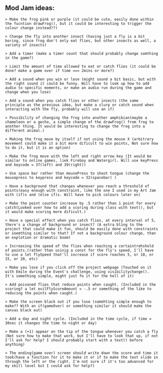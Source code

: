 ## Mod Jam ideas: 

    > Make the frog pink or purple (it could be cute, easily done within the fucntion drawFrog(), but it could be interesting to trigger the colour change instead??)

    > Change the fly into another insect (having just a fly is a bit boring, since frog don't only eat flies, but other insects as well, a variety of insects)

    > Add a timer (make a timer count that should probably change somthing in the game?)

    > Limit the amount of time allowed to eat or catch flies (it could be done? make a game over if time === 2mins or more?)

    > Add a sound when you win or lose (might sound a bit basic, but with the right sound it could be funny. Will have to look up how to add audio to specific moments, or make an audio run during the game and change when you lose)

    > Add a sound when you catch flies or other insects (the same principle as the previous idea, but make a slurp or catch sound when interacting with the fly, probably will use an if)

    > Possibility of changing the frog into another amphibian(maybe a chameleon or a gecho, a simple change of the drawFrog() from frog to another thing. It would be interesting to change the frog into a different animal.)

    > Making the frog move by itself if not using the mouse X (arbitrary movement could make it a bit more dificult to win points, Not sure how to do it, but it is an option)

    > Make the frog move with the left and right arrow key (It would be similar to online games, liek Fireboy and Watergirl. Will use keyPress and keycode = 37(left) and 39(right))

    > Use space bar rather than mousePress to shoot tongue (change the mousepress to keypress and keycode = 32(spacebar) )

    > Have a background that changes whenever you reach a threshold of points(easy enough with constraint, like the one I used in my Art Jam with (if)s and (else if)s. Will have to pick colours later on)

    > Make the point counter increase by .5 rather than 1 point for every catch(Looked over how to add a scoring during class with text(), but it would make scoring more dificult.)

    > Have a special effect when you catch flies, at every interval of 5, there's a change of background or insect? (A extra bling to the project that could make it fun, should be easily done with constraints or soemthing similar to that? If not a background colour change, than an explotion or dramatic boom)

    > Increasing the speed of the flies when reaching a certaintrehshold of points.(rather than usinig a const for the fly's speed, I'll have to use a let flySpeed that'll increase if score reaches 5, or 10, or 15, or 20, etc)

    > Make you lose if you click off the project webpage (Touched on it with Emile during the Event's challenge, using visibilitychange(). It's something simple, might just fo it for the hell of it)

    > Add poisoned flies that reduce points when caught. (Included in the scoring? a let evilFlyScoreAmount = -.5 or something of the like to reducing the points when caught.)

    > Make the screen black out if you lose (somehting simple enough to make?? With an if(gameOver) or something similar it should make the canvas black out)

    > Add a day and night cycle. (Included in the time cycle, if time = 30sec it changes the time to night or day)

    > Make a (+1) appear on the tip of the tongue whenever you catch a fly (Not sure how to make that work, but I'll have to look that up, if not I'll ask for help? I should probably start with a text() before anything)

    > The ending(game over) screen should write down the score and time it took(have a function for it to make it or if to make the text slide in through the left or the right. I'm not sure if it's too advanced for my skill level but I could ask for help?)

    




